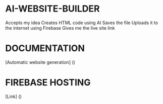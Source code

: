 # AI-WEBSITE-BUILDER

Accepts my idea 
Creates HTML code using AI 
Saves the file 
Uploads it to the internet using Firebase 
Gives me the live site link

# DOCUMENTATION

[Automatic website generation] ()

# FIREBASE HOSTING

[Link] ()
